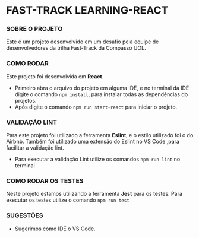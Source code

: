 # FAST-TRACK LEARNING-REACT

### SOBRE O PROJETO

Este é um projeto desenvolvido em um desafio pela equipe de desenvolvedores da trilha Fast-Track da Compasso UOL.

### COMO RODAR

Este projeto foi desenvolvida em **React**.

- Primeiro abra o arquivo do projeto em alguma IDE, e no terminal da IDE digite o comando `npm install`, para instalar todas as dependências do projetos.
- Após digite o comando `npm run start-react` para iniciar o projeto.

### VALIDAÇÃO LINT

Para este projeto foi utilizado a ferramenta **Eslint**, e o estilo utilizado foi o do Airbnb. Também foi utilizado uma extensão do Eslint no VS Code ,para facilitar a validação lint.

- Para executar a validação Lint utilize os comandos `npm run lint` no terminal

### COMO RODAR OS TESTES

Neste projeto estamos utilizando a ferramenta **Jest** para os testes.
Para executar os testes utilize o comando `npm run test`

### SUGESTÕES

- Sugerimos como IDE o VS Code.

